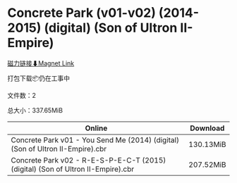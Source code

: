 # Concrete Park (v01-v02) (2014-2015) (digital) (Son of Ultron II-Empire)

[磁力链接⬇Magnet Link](magnet:?xt=urn:btih:d11219c1d3472c0e20e059628cfa02b37867c246&dn=Concrete%20Park%20%28v01-v02%29%20%282014-2015%29%20%28digital%29%20%28Son%20of%20Ultron%20II-Empire%29)

打包下载📦仍在工事中

文件数：2

总大小：337.65MiB

Online | Download
--- | ---
Concrete Park v01 - You Send Me (2014) (digital) (Son of Ultron II-Empire).cbr | 130.13MiB
Concrete Park v02 - R-E-S-P-E-C-T (2015) (digital) (Son of Ultron II-Empire).cbr | 207.52MiB